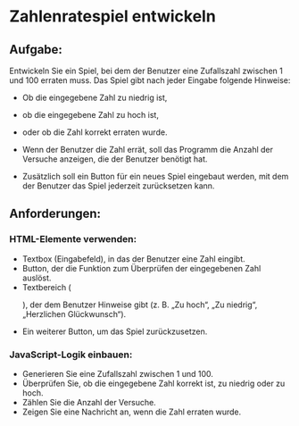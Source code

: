 # Zahlenratespiel entwickeln
## Aufgabe:
Entwickeln Sie ein Spiel, bei dem der Benutzer eine Zufallszahl zwischen 1 und 100 erraten muss. Das Spiel gibt nach jeder Eingabe folgende Hinweise:

- Ob die eingegebene Zahl zu niedrig ist,
- ob die eingegebene Zahl zu hoch ist,
- oder ob die Zahl korrekt erraten wurde.
- Wenn der Benutzer die Zahl errät, soll das Programm die Anzahl der Versuche anzeigen, die der Benutzer benötigt hat.

- Zusätzlich soll ein Button für ein neues Spiel eingebaut werden, mit dem der Benutzer das Spiel jederzeit zurücksetzen kann.

## Anforderungen:
### HTML-Elemente verwenden:

- Textbox (Eingabefeld), in das der Benutzer eine Zahl eingibt.
- Button, der die Funktion zum Überprüfen der eingegebenen Zahl auslöst.
- Textbereich (<p>), der dem Benutzer Hinweise gibt (z. B. „Zu hoch“, „Zu niedrig“, „Herzlichen Glückwunsch“).
- Ein weiterer Button, um das Spiel zurückzusetzen.

### JavaScript-Logik einbauen:

- Generieren Sie eine Zufallszahl zwischen 1 und 100.
- Überprüfen Sie, ob die eingegebene Zahl korrekt ist, zu niedrig oder zu hoch.
- Zählen Sie die Anzahl der Versuche.
- Zeigen Sie eine Nachricht an, wenn die Zahl erraten wurde.
